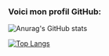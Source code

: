 ### Voici mon profil GitHub:

![Anurag's GitHub stats](https://github-readme-stats.vercel.app/api?username=gabincleaver&show_icons=true&theme=radical&locale=fr)

[![Top Langs](https://github-readme-stats.vercel.app/api/top-langs/?username=gabincleaver&theme=radical&layout=compact&locale=fr)](https://github.com/anuraghazra/github-readme-stats)
